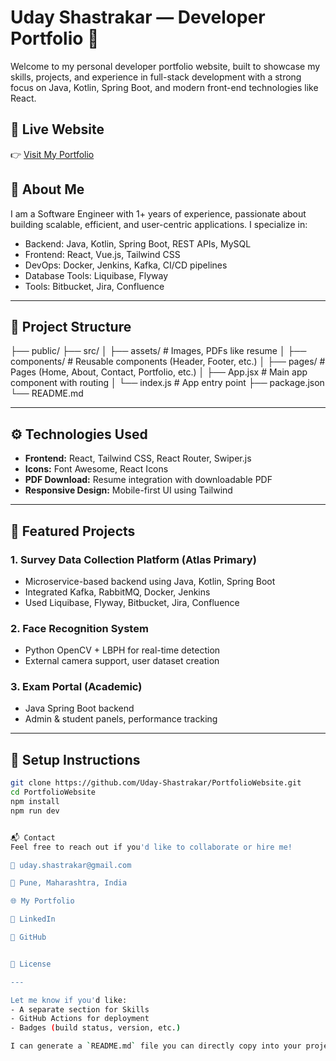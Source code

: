 # Uday Shastrakar — Developer Portfolio 🚀

Welcome to my personal developer portfolio website, built to showcase my skills, projects, and experience in full-stack development with a strong focus on Java, Kotlin, Spring Boot, and modern front-end technologies like React.

## 🔗 Live Website

👉 [Visit My Portfolio](https://uday-shastrakar.github.io/PortfolioWebsite/)

## 📌 About Me

I am a Software Engineer with 1+ years of experience, passionate about building scalable, efficient, and user-centric applications. I specialize in:

- Backend: Java, Kotlin, Spring Boot, REST APIs, MySQL
- Frontend: React, Vue.js, Tailwind CSS
- DevOps: Docker, Jenkins, Kafka, CI/CD pipelines
- Database Tools: Liquibase, Flyway
- Tools: Bitbucket, Jira, Confluence

---

## 📂 Project Structure

├── public/
├── src/
│ ├── assets/ # Images, PDFs like resume
│ ├── components/ # Reusable components (Header, Footer, etc.)
│ ├── pages/ # Pages (Home, About, Contact, Portfolio, etc.)
│ ├── App.jsx # Main app component with routing
│ └── index.js # App entry point
├── package.json
└── README.md




---

## ⚙️ Technologies Used

- **Frontend:** React, Tailwind CSS, React Router, Swiper.js
- **Icons:** Font Awesome, React Icons
- **PDF Download:** Resume integration with downloadable PDF
- **Responsive Design:** Mobile-first UI using Tailwind

---

## 💼 Featured Projects

### 1. Survey Data Collection Platform (Atlas Primary)
- Microservice-based backend using Java, Kotlin, Spring Boot
- Integrated Kafka, RabbitMQ, Docker, Jenkins
- Used Liquibase, Flyway, Bitbucket, Jira, Confluence

### 2. Face Recognition System
- Python OpenCV + LBPH for real-time detection
- External camera support, user dataset creation

### 3. Exam Portal (Academic)
- Java Spring Boot backend
- Admin & student panels, performance tracking

---

## 🧰 Setup Instructions

```bash
git clone https://github.com/Uday-Shastrakar/PortfolioWebsite.git
cd PortfolioWebsite
npm install
npm run dev


📬 Contact
Feel free to reach out if you'd like to collaborate or hire me!

📧 uday.shastrakar@gmail.com

📍 Pune, Maharashtra, India

🌐 My Portfolio

💼 LinkedIn

🐙 GitHub


📄 License

---

Let me know if you'd like:
- A separate section for Skills
- GitHub Actions for deployment
- Badges (build status, version, etc.)

I can generate a `README.md` file you can directly copy into your project.
